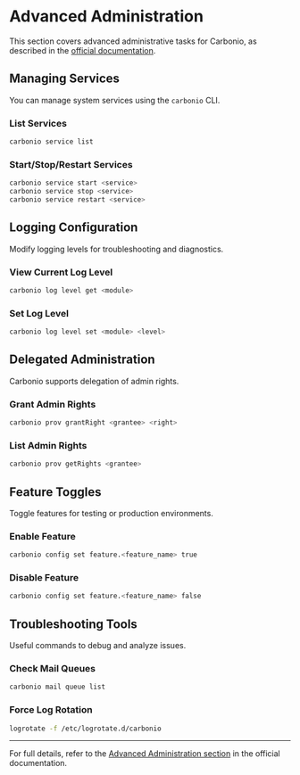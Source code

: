 
# Advanced Administration

This section covers advanced administrative tasks for Carbonio, as described in the [official documentation](https://docs.zextras.com/carbonio/html/admincli/advancedadmin.html).

## Managing Services

You can manage system services using the `carbonio` CLI.

### List Services
```bash
carbonio service list
```

### Start/Stop/Restart Services
```bash
carbonio service start <service>
carbonio service stop <service>
carbonio service restart <service>
```

## Logging Configuration

Modify logging levels for troubleshooting and diagnostics.

### View Current Log Level
```bash
carbonio log level get <module>
```

### Set Log Level
```bash
carbonio log level set <module> <level>
```

## Delegated Administration

Carbonio supports delegation of admin rights.

### Grant Admin Rights
```bash
carbonio prov grantRight <grantee> <right>
```

### List Admin Rights
```bash
carbonio prov getRights <grantee>
```

## Feature Toggles

Toggle features for testing or production environments.

### Enable Feature
```bash
carbonio config set feature.<feature_name> true
```

### Disable Feature
```bash
carbonio config set feature.<feature_name> false
```

## Troubleshooting Tools

Useful commands to debug and analyze issues.

### Check Mail Queues
```bash
carbonio mail queue list
```

### Force Log Rotation
```bash
logrotate -f /etc/logrotate.d/carbonio
```

---

For full details, refer to the [Advanced Administration section](https://docs.zextras.com/carbonio/html/admincli/advancedadmin.html) in the official documentation.